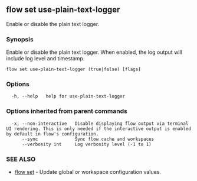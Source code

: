 ## flow set use-plain-text-logger

Enable or disable the plain text logger.

### Synopsis

Enable or disable the plain text logger. When enabled, the log output will include log level and timestamp.

```
flow set use-plain-text-logger (true|false) [flags]
```

### Options

```
  -h, --help   help for use-plain-text-logger
```

### Options inherited from parent commands

```
  -x, --non-interactive   Disable displaying flow output via terminal UI rendering. This is only needed if the interactive output is enabled by default in flow's configuration.
      --sync              Sync flow cache and workspaces
      --verbosity int     Log verbosity level (-1 to 1)
```

### SEE ALSO

* [flow set](flow_set.md)	 - Update global or workspace configuration values.

